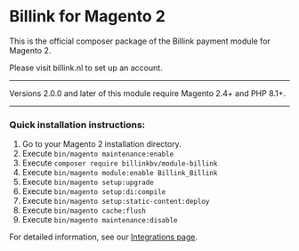 # Billink for Magento 2

This is the official composer package of the Billink payment module for Magento 2.

Please visit billink.nl to set up an account.

---

Versions 2.0.0 and later of this module require Magento 2.4+ and PHP 8.1+.

---

### Quick installation instructions:

1. Go to your Magento 2 installation directory.
2. Execute `bin/magento maintenance:enable`
3. Execute `composer require billinkbv/module-billink`
4. Execute `bin/magento module:enable Billink_Billink`
5. Execute `bin/magento setup:upgrade`
6. Execute `bin/magento setup:di:compile`
7. Execute `bin/magento setup:static-content:deploy`
8. Execute `bin/magento cache:flush`
9. Execute `bin/magento maintenance:disable`

For detailed information, see our [Integrations page](https://www.billink.nl/zakelijk/integraties/magento).
